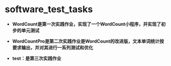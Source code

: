 # software_test_tasks

* **WordCount是第一次实践作业，实现了一个WordCount小程序，并实现了初步的单元测试** 

* **WordCountPro是第二次实践作业是WordCount的改进版，文本单词统计按要求输出，并对其进行一系列测试和优化**  
  
  
* **test：是第三次实践作业**   

